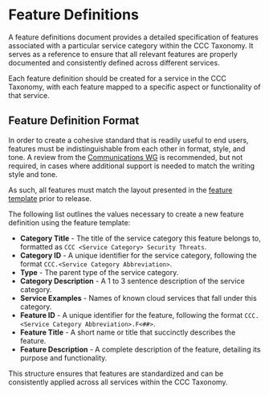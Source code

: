 # Feature Definitions

A feature definitions document provides a detailed specification of features associated with a particular service category within the CCC Taxonomy. It serves as a reference to ensure that all relevant features are properly documented and consistently defined across different services.

Each feature definition should be created for a service in the CCC Taxonomy, with each feature mapped to a specific aspect or functionality of that service.

## Feature Definition Format

In order to create a cohesive standard that is readily useful to end users, features must be indistinguishable from each other in format, style, and tone. A review from the [Communications WG] is recommended, but not required, in cases where additional support is needed to match the writing style and tone.

As such, all features must match the layout presented in the [feature template](../templates/feature.md) prior to release.

The following list outlines the values necessary to create a new feature definition using the feature template:

- **Category Title** - The title of the service category this feature belongs to, formatted as `CCC <Service Category> Security Threats`.
- **Category ID** - A unique identifier for the service category, following the format `CCC.<Service Category Abbreviation>`.
- **Type** - The parent type of the service category.
- **Category Description** - A 1 to 3 sentence description of the service category.
- **Service Examples** - Names of known cloud services that fall under this category.
- **Feature ID** - A unique identifier for the feature, following the format `CCC.<Service Category Abbreviation>.F<##>`.
- **Feature Title** - A short name or title that succinctly describes the feature.
- **Feature Description** - A complete description of the feature, detailing its purpose and functionality.

This structure ensures that features are standardized and can be consistently applied across all services within the CCC Taxonomy.

[Communications WG]: ../working-groups/communications/charter.md
